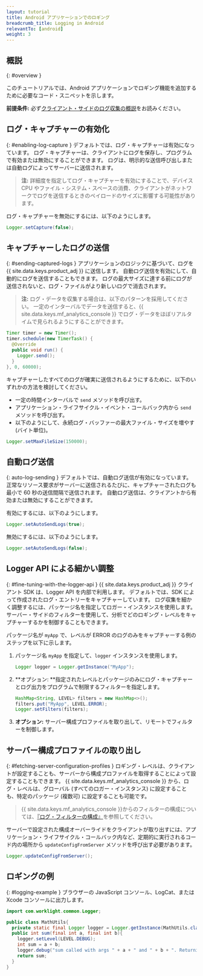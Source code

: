 ```yaml
---
layout: tutorial
title: Android アプリケーションでのロギング
breadcrumb_title: Logging in Android
relevantTo: [android]
weight: 3
---
```

<!-- NLS_CHARSET=UTF-8 -->
## 概説
{: #overview }

このチュートリアルでは、Android アプリケーションでロギング機能を追加するために必要なコード・スニペットを示します。

**前提条件:** 必ず[クライアント・サイドのログ収集の概説](../)をお読みください。

## ログ・キャプチャーの有効化
{: #enabling-log-capture }
デフォルトでは、ログ・キャプチャーは有効になっています。 ログ・キャプチャーは、クライアントにログを保存し、プログラムで有効または無効にすることができます。 ログは、明示的な送信呼び出しまたは自動ログによってサーバーに送信されます。

> **注:** 詳細度を指定してログ・キャプチャーを有効にすることで、デバイス CPU やファイル・システム・スペースの消費、クライアントがネットワークでログを送信するときのペイロードのサイズに影響する可能性があります。

ログ・キャプチャーを無効にするには、以下のようにします。

```java
Logger.setCapture(false);
```

## キャプチャーしたログの送信
{: #sending-captured-logs }
アプリケーションのロジックに基づいて、ログを {{ site.data.keys.product_adj }} に送信します。 自動ログ送信を有効にして、自動的にログを送信することもできます。 ログの最大サイズに達する前にログが送信されないと、ログ・ファイルがより新しいログで消去されます。

> **注:** ログ・データを収集する場合は、以下のパターンを採用してください。 一定のインターバルでデータを送信すると、{{ site.data.keys.mf_analytics_console }} でログ・データをほぼリアルタイムで見られるようにすることができます。

```java
Timer timer = new Timer();
timer.schedule(new TimerTask() {
  @Override
  public void run() {
    Logger.send();
  }
}, 0, 60000);
```

キャプチャーしたすべてのログが確実に送信されるようにするために、以下のいずれかの方法を検討してください。

* 一定の時間インターバルで `send` メソッドを呼び出す。
* アプリケーション・ライフサイクル・イベント・コールバック内から `send` メソッドを呼び出す。
* 以下のようにして、永続ログ・バッファーの最大ファイル・サイズを増やす (バイト単位)。

```java
Logger.setMaxFileSize(150000);
```

## 自動ログ送信
{: auto-log-sending }
デフォルトでは、自動ログ送信が有効になっています。 正常なリソース要求がサーバーに送信されるたびに、キャプチャーされたログも最小で 60 秒の送信間隔で送信されます。 自動ログ送信は、クライアントから有効または無効にすることができます。

有効にするには、以下のようにします。

```java
Logger.setAutoSendLogs(true);
```

無効にするには、以下のようにします。

```java
Logger.setAutoSendLogs(false);
```

## Logger API による細かい調整
{: #fine-tuning-with-the-logger-api }
{{ site.data.keys.product_adj }} クライアント SDK は、Logger API を内部で利用します。 デフォルトでは、SDK によって作成されたログ・エントリーをキャプチャーしています。 ログ収集を細かく調整するには、パッケージ名を指定してロガー・インスタンスを使用します。 サーバー・サイドのフィルターを使用して、分析でどのロギング・レベルをキャプチャーするかを制御することもできます。

パッケージ名が `myApp` で、レベルが ERROR のログのみをキャプチャーする例のステップを以下に示します。

1. パッケージ名 `myApp` を指定して、`logger` インスタンスを使用します。

   ```java
   Logger logger = Logger.getInstance("MyApp");
   ```

2. **オプション: **指定されたレベルとパッケージのみにログ・キャプチャーとログ出力をプログラムで制限するフィルターを指定します。

   ```java
   HashMap<String, LEVEL> filters = new HashMap<>();
   filters.put("MyApp", LEVEL.ERROR);
   Logger.setFilters(filters);
   ```

3. **オプション:** サーバー構成プロファイルを取り出して、リモートでフィルターを制御します。

## サーバー構成プロファイルの取り出し
{: #fetching-server-configuration-profiles }
ロギング・レベルは、クライアントが設定することも、サーバーから構成プロファイルを取得することによって設定することもできます。 {{ site.data.keys.mf_analytics_console }} から、ログ・レベルは、グローバル (すべてのロガー・インスタンス) に設定することも、特定のパッケージ (複数可) に設定することも可能です。

> {{ site.data.keys.mf_analytics_console }}からのフィルターの構成については、[『ログ・フィルターの構成』](../../../analytics/console/log-filters/)を参照してください。

サーバーで設定された構成オーバーライドをクライアントが取り出すには、アプリケーション・ライフサイクル・コールバック内など、定期的に実行されるコード内の場所から `updateConfigFromServer` メソッドを呼び出す必要があります。

```java
Logger.updateConfigFromServer();
```

## ロギングの例
{: #logging-example }
ブラウザーの JavaScript コンソール、LogCat、または Xcode コンソールに出力します。

```java
import com.worklight.common.Logger;

public class MathUtils{
  private static final Logger logger = Logger.getInstance(MathUtils.class.getName());
  public int sum(final int a, final int b){
    logger.setLevel(LEVEL.DEBUG);
    int sum = a + b;
    logger.debug("sum called with args " + a + " and " + b + ". Returning " + sum);
    return sum;
  }
}
```
